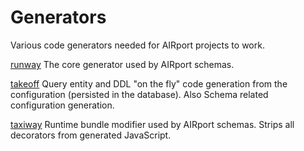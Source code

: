 # Generators
Various code generators needed for AIRport projects to work.

[runway](./runway)
The core generator used by AIRport schemas.

[takeoff](./takeoff)
Query entity and DDL "on the fly" code generation from the
configuration (persisted in the database).
Also Schema related configuration generation.

[taxiway](./taxiway)
Runtime bundle modifier used by AIRport schemas.
Strips all decorators from generated JavaScript.
